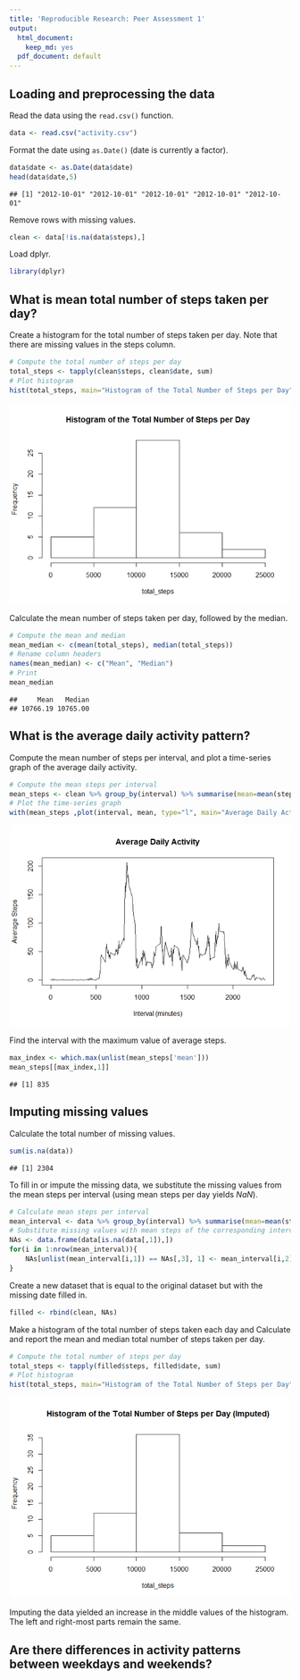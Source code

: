 ```yaml
---
title: 'Reproducible Research: Peer Assessment 1'
output:
  html_document:
    keep_md: yes
  pdf_document: default
---
```



## Loading and preprocessing the data
Read the data using the ```read.csv()``` function.

```r
data <- read.csv("activity.csv")
```

Format the date using ```as.Date()``` (date is currently a factor).

```r
data$date <- as.Date(data$date)
head(data$date,5)
```

```
## [1] "2012-10-01" "2012-10-01" "2012-10-01" "2012-10-01" "2012-10-01"
```

Remove rows with missing values.

```r
clean <- data[!is.na(data$steps),]
```

Load dplyr.

```r
library(dplyr)
```

## What is mean total number of steps taken per day?

Create a histogram for the total number of steps taken per day. Note that there are missing values in the steps column.

```r
# Compute the total number of steps per day
total_steps <- tapply(clean$steps, clean$date, sum)
# Plot histogram
hist(total_steps, main="Histogram of the Total Number of Steps per Day")
```

![](PA1_template_files/figure-html/hist_steps-1.png)<!-- -->

Calculate the mean number of steps taken per day, followed by the median.

```r
# Compute the mean and median
mean_median <- c(mean(total_steps), median(total_steps))
# Rename column headers
names(mean_median) <- c("Mean", "Median")
# Print
mean_median
```

```
##     Mean   Median 
## 10766.19 10765.00
```

## What is the average daily activity pattern?
Compute the mean number of steps per interval, and plot a time-series graph of the average daily activity.

```r
# Compute the mean steps per interval
mean_steps <- clean %>% group_by(interval) %>% summarise(mean=mean(steps))
# Plot the time-series graph
with(mean_steps ,plot(interval, mean, type="l", main="Average Daily Activity", xlab="Interval (minutes)", ylab="Average Steps"))
```

![](PA1_template_files/figure-html/avg_daily_acitivity-1.png)<!-- -->

Find the interval with the maximum value of average steps.

```r
max_index <- which.max(unlist(mean_steps['mean']))
mean_steps[[max_index,1]]
```

```
## [1] 835
```

## Imputing missing values
Calculate the total number of missing values.

```r
sum(is.na(data))
```

```
## [1] 2304
```
To fill in or impute the missing data, we substitute the missing values from the mean steps per interval (using mean steps per day yields *NaN*).

```r
# Calculate mean steps per interval
mean_interval <- data %>% group_by(interval) %>% summarise(mean=mean(steps, na.rm = TRUE))
# Substitute missing values with mean steps of the corresponding interval
NAs <- data.frame(data[is.na(data[,1]),])
for(i in 1:nrow(mean_interval)){
    NAs[unlist(mean_interval[i,1]) == NAs[,3], 1] <- mean_interval[i,2]
}
```

Create a new dataset that is equal to the original dataset but with the missing date filled in.

```r
filled <- rbind(clean, NAs)
```

Make a histogram of the total number of steps taken each day and Calculate and report the mean and median total number of steps taken per day.

```r
# Compute the total number of steps per day
total_steps <- tapply(filled$steps, filled$date, sum)
# Plot histogram
hist(total_steps, main="Histogram of the Total Number of Steps per Day")
```

![](PA1_template_files/figure-html/hist_steps2-1.png)<!-- -->

Imputing the data yielded an increase in the middle values of the histogram. The left and right-most parts remain the same.

## Are there differences in activity patterns between weekdays and weekends?
